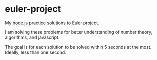 euler-project
=============

My node.js practice solutions to Euler project.

I am solving these problems for better understanding of number theory, algorithms, and javascript.

The goal is for each solution to be solved within 5 seconds at the most. Ideally, less than one second.


